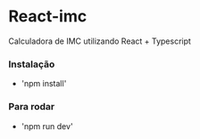 # React-imc
Calculadora de IMC utilizando React + Typescript

### Instalação

- 'npm install'

### Para rodar

- 'npm run dev'
